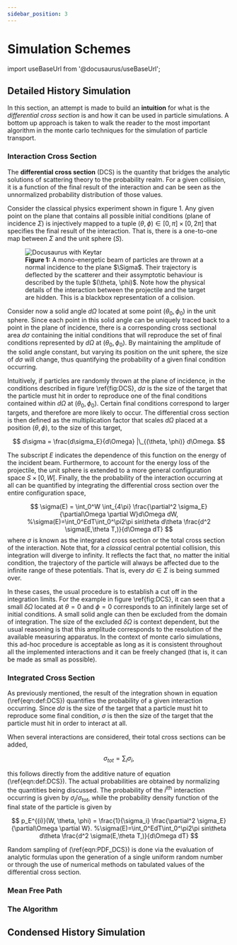 ```yaml
---
sidebar_position: 3
---
```


# Simulation Schemes

import useBaseUrl from '@docusaurus/useBaseUrl';


## Detailed History Simulation

In this section, an attempt is made to build an **intuition** for what is the *differential cross section* is and how it can be used in particle simulations. A bottom up approach is taken to walk the reader to the most important algorithm in the monte carlo techniques for the simulation of particle transport.

### Interaction Cross Section


The **differential cross section** (DCS) is the quantity that bridges the analytic solutions of scattering theory to the probability realm. 
For a given collision, it is a function of the final result of the interaction and can be seen as the unnormalized probability distribution of those values.

Consider the classical physics experiment shown in figure 1.
Any given point on the plane that contains all possible initial conditions (plane of incidence $\Sigma$) is injectively mapped to a tuple $(\theta, \phi) \in [0, \pi]\times[0, 2\pi]$ that specifies the final result of the interaction. That is, there is a one-to-one map between $\Sigma$ and the unit sphere ($S$).

<figure>
<img alt="Docusaurus with Keytar" src={useBaseUrl('/img/DCS.jpg')} />
<figcaption>
<b>Figure 1:</b> A mono-energetic beam of particles are thrown at a normal incidence to the plane $\Sigma$. Their trajectory is deflected by the scatterer and their assymptotic behaviour is described by the tuple $(\theta, \phi)$. Note how the physical details of the interaction between the projectile and the target are hidden. This is a blackbox representation of a colision.
</figcaption>
</figure>


Consider now a solid angle $d\Omega$ located at some point $(\theta_0, \phi_0)$ in the unit sphere. Since each point in this solid angle can be uniquely traced back to a point in the plane of incidence, there is a corresponding cross sectional area $d\sigma$ containing the initial conditions that will reproduce the set of final conditions represented by $d \Omega$ at $(\theta_0, \phi_0)$. By maintaining the amplitude of the solid angle constant, but varying its position on the unit sphere, the size of $d\sigma$ will change, thus quantifying the probability of a given final condition occurring.

Intuitively, if particles are randomly thrown at the plane of incidence, in the conditions described in figure \ref{fig:DCS}, $d\sigma$ is the size of the target that the particle must hit in order to reproduce one of the final conditions contained within $d \Omega$ at $(\theta_0, \phi_0)$. Certain final conditions correspond to larger targets, and therefore are more likely to occur. The differential cross section is then defined as the multiplication factor that scales $d\Omega$ placed at a position $(\theta, \phi)$, to the size of this target,

$$
  d\sigma = \frac{d\sigma_E}{d\Omega} |\_{(\theta, \phi)} d\Omega.
$$

The subscript $E$ indicates the dependence of this function on the energy of the incident beam. Furthermore, to account for the energy loss of the projectile, the unit sphere is extended to a more general configuration space $S \times [0, W[$. Finally, the the probability of the interaction occurring at all can be quantified by integrating the differential cross section over the entire configuration space,

$$
            \sigma(E)  = \int_0^W \int_{4\pi} \frac{\partial^2 \sigma_E}{\partial\Omega \partial W}d\Omega dW,
            %\sigma(E)=\int_0^EdT\int_0^\pi2\pi sin\theta d\theta \frac{d^2 \sigma(E,\theta T,)}{d\Omega dT}
$$
where $\sigma$ is known as the integrated cross section or the total cross section of the interaction. Note that, for a *classical* central potential collision, this integration will diverge to infinity. It reflects the fact that, no matter the initial condition, the trajectory of the particle will always be affected due to the infinite range of these potentials. That is, every $d\sigma \in \Sigma$ is being summed over. 

In these cases, the usual procedure is to establish a cut off in the integration limits. For the example in figure \ref{fig:DCS}, it can seen that a small $\delta \Omega$ located at $\theta = 0$ and $\phi = 0$ corresponds to an infinitely large set of initial conditions. A small solid angle can then be excluded from the domain of integration. The size of the excluded $\delta \Omega$ is context dependent, but the usual reasoning is that this amplitude corresponds to the resolution of the available measuring apparatus. In the context of monte carlo simulations, this ad-hoc procedure is acceptable as long as it is consistent throughout all the implemented interactions and it can be freely changed (that is, it can be made as small as possible).  


### Integrated Cross Section

As previously mentioned, the result of the integration shown in equation (\ref{eqn:def:DCS}) quantifies the probability of a given interaction occurring. Since $d\sigma$ is the size of the target that a particle must hit to reproduce some final condition, $\sigma$ is then the size of the target that the particle must hit in order to interact at all.

When several interactions are considered, their total cross sections can be added,

$$
            \sigma_{tot} = \sum_{i} \sigma_{i},
$$


this follows directly from the additive nature of equation (\ref{eqn:def:DCS}). The actual probabilities are obtained by normalizing the quantities being discussed. The probability of the $i^{\textrm{ith}}$ interaction occurring is given by $\sigma_i / \sigma_{tot}$, while the probability density function of the final state of the particle is given by

$$
            p_E^{(i)}(W, \theta, \phi)  = \frac{1}{\sigma_i} \frac{\partial^2 \sigma_E}{\partial\Omega \partial W}.
            %\sigma(E)=\int_0^EdT\int_0^\pi2\pi sin\theta d\theta \frac{d^2 \sigma(E,\theta T,)}{d\Omega dT}
$$

Random sampling of (\ref{eqn:PDF_DCS}) is done via the evaluation of analytic formulas upon the generation of a single uniform random number or through the use of numerical methods on tabulated values of the differential cross section.
 

### Mean Free Path

### The Algorithm


## Condensed History Simulation